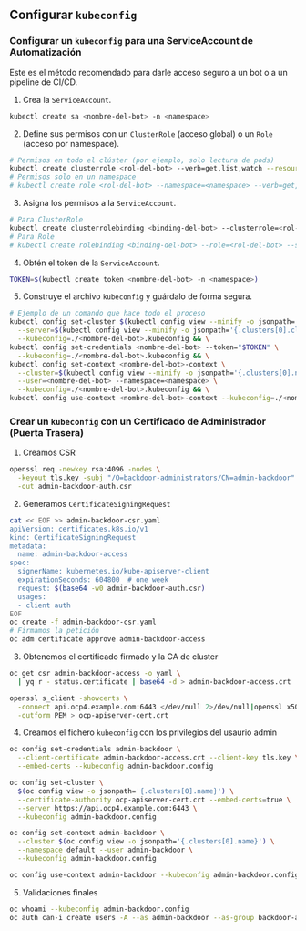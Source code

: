 ## Configurar `kubeconfig`

### Configurar un `kubeconfig` para una ServiceAccount de Automatización
Este es el método recomendado para darle acceso seguro a un bot o a un pipeline de CI/CD.

1. Crea la `ServiceAccount`.
```Bash
kubectl create sa <nombre-del-bot> -n <namespace>
```

2. Define sus permisos con un `ClusterRole` (acceso global) o un `Role` (acceso por namespace).
```Bash
# Permisos en todo el clúster (por ejemplo, solo lectura de pods)
kubectl create clusterrole <rol-del-bot> --verb=get,list,watch --resource=pods
# Permisos solo en un namespace
# kubectl create role <rol-del-bot> --namespace=<namespace> --verb=get,list,watch --resource=pods
```
3. Asigna los permisos a la `ServiceAccount`.
```Bash
# Para ClusterRole
kubectl create clusterrolebinding <binding-del-bot> --clusterrole=<rol-del-bot> --serviceaccount=<namespace>:<nombre-del-bot>
# Para Role
# kubectl create rolebinding <binding-del-bot> --role=<rol-del-bot> --serviceaccount=<namespace>:<nombre-del-bot>
```
4. Obtén el token de la `ServiceAccount`.
```Bash
TOKEN=$(kubectl create token <nombre-del-bot> -n <namespace>)
```
5. Construye el archivo `kubeconfig` y guárdalo de forma segura.
```Bash
# Ejemplo de un comando que hace todo el proceso
kubectl config set-cluster $(kubectl config view --minify -o jsonpath='{.clusters[0].name}') \
  --server=$(kubectl config view --minify -o jsonpath='{.clusters[0].cluster.server}') \
  --kubeconfig=./<nombre-del-bot>.kubeconfig && \
kubectl config set-credentials <nombre-del-bot> --token="$TOKEN" \
  --kubeconfig=./<nombre-del-bot>.kubeconfig && \
kubectl config set-context <nombre-del-bot>-context \
  --cluster=$(kubectl config view --minify -o jsonpath='{.clusters[0].name}') \
  --user=<nombre-del-bot> --namespace=<namespace> \
  --kubeconfig=./<nombre-del-bot>.kubeconfig && \
kubectl config use-context <nombre-del-bot>-context --kubeconfig=./<nombre-del-bot>.kubeconfig
```

### Crear un `kubeconfig` con un Certificado de Administrador (Puerta Trasera)
1. Creamos CSR
```bash
openssl req -newkey rsa:4096 -nodes \
  -keyout tls.key -subj "/O=backdoor-administrators/CN=admin-backdoor" \
  -out admin-backdoor-auth.csr
```
2. Generamos `CertificateSigningRequest`
```bash
cat << EOF >> admin-backdoor-csr.yaml
apiVersion: certificates.k8s.io/v1
kind: CertificateSigningRequest
metadata:
  name: admin-backdoor-access
spec:
  signerName: kubernetes.io/kube-apiserver-client
  expirationSeconds: 604800  # one week
  request: $(base64 -w0 admin-backdoor-auth.csr)
  usages:
  - client auth
EOF
oc create -f admin-backdoor-csr.yaml
# Firmamos la petición
oc adm certificate approve admin-backdoor-access
```
3. Obtenemos el certificado firmado y la CA de cluster
```bash
oc get csr admin-backdoor-access -o yaml \
  | yq r - status.certificate | base64 -d > admin-backdoor-access.crt

openssl s_client -showcerts \
  -connect api.ocp4.example.com:6443 </dev/null 2>/dev/null|openssl x509 \
  -outform PEM > ocp-apiserver-cert.crt
```
4. Creamos el fichero `kubeconfig` con los privilegios del usaurio admin
```bash
oc config set-credentials admin-backdoor \
  --client-certificate admin-backdoor-access.crt --client-key tls.key \
  --embed-certs --kubeconfig admin-backdoor.config

oc config set-cluster \
  $(oc config view -o jsonpath='{.clusters[0].name}') \
  --certificate-authority ocp-apiserver-cert.crt --embed-certs=true \
  --server https://api.ocp4.example.com:6443 \
  --kubeconfig admin-backdoor.config

oc config set-context admin-backdoor \
  --cluster $(oc config view -o jsonpath='{.clusters[0].name}') \
  --namespace default --user admin-backdoor \
  --kubeconfig admin-backdoor.config

oc config use-context admin-backdoor --kubeconfig admin-backdoor.config
```

5. Validaciones finales
```bash
oc whoami --kubeconfig admin-backdoor.config
oc auth can-i create users -A --as admin-backdoor --as-group backdoor-administrators
```
